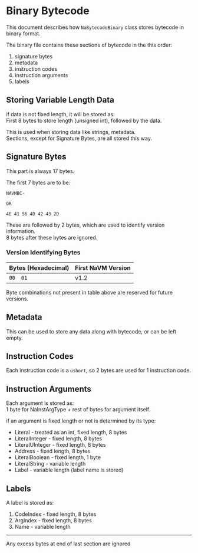 # Binary Bytecode
This document describes how `NaBytecodeBinary` class stores bytecode in binary format.

The binary file contains these sections of bytecode in the this order:

1. signature bytes
2. metadata
3. instruction codes
4. instruction arguments
5. labels

## Storing Variable Length Data
if data is not fixed length, it will be stored as:  
First 8 bytes to store length (unsigned int), followed by the data.  
  
This is used when storing data like strings, metadata.  
Sections, except for Signature Bytes, are all stored this way.

## Signature Bytes
This part is always 17 bytes.  

The first 7 bytes are to be:
```
NAVMBC-

OR

4E 41 56 4D 42 43 2D
```
These are followed by 2 bytes, which are used to identify version information.  
8 bytes after these bytes are ignored.

### Version Identifying Bytes

|	Bytes (Hexadecimal)	|	First NaVM Version	|
| --------------------- | --------------------- |
| 		`00  01`		| 		v1.2			|

Byte combinations not present in table above are reserved for future versions.

## Metadata
This can be used to store any data along with bytecode, or can be left empty.

## Instruction Codes
Each instruction code is a `ushort`, so 2 bytes are used for 1 instruction code.

## Instruction Arguments
Each argument is stored as:  
1 byte for NaInstArgType + rest of bytes for argument itself.  

if an argument is fixed length or not is determined by its type:  

* Literal - treated as an int, fixed length, 8 bytes
* LiteralInteger - fixed length, 8 bytes
* LiteralUInteger - fixed length, 8 bytes
* Address - fixed length, 8 bytes
* LiteralBoolean - fixed length, 1 byte
* LiteralString - variable length
* Label - variable length (label name is stored)

## Labels
A label is stored as:  

1. CodeIndex - fixed length, 8 bytes
2. ArgIndex - fixed length, 8 bytes
3. Name - variable length

---

Any excess bytes at end of last section are ignored